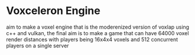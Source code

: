 # Voxceleron Engine
aim to make a voxel engine that is the moderenized version of voxlap using c++ and vulkan, the final aim is to make a game that can have 64000 voxel render distances with players being 16x4x4 voxels and 512 concurrent players on a single server
